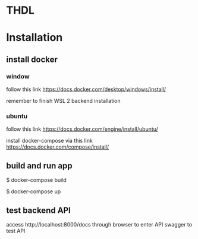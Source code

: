 # THDL
# Installation

## install docker
### window
follow this link https://docs.docker.com/desktop/windows/install/

remember to finish WSL 2 backend installation
### ubuntu
follow this link https://docs.docker.com/engine/install/ubuntu/

install docker-compose via this link https://docs.docker.com/compose/install/

## build and run app

$ docker-compose build

$ docker-compose up

## test backend API

access http://localhost:8000/docs through browser to enter API swagger to test API
